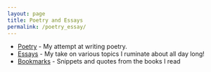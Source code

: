 ```yaml
---
layout: page
title: Poetry and Essays
permalink: /poetry_essay/
---
```


<ul>
	<li><a href="poetry">Poetry</a> - My attempt at writing poetry.</li>
	<li><a href="essays">Essays</a> - My take on various topics I ruminate about all day long!</li>
	<li><a href="bookmarks">Bookmarks</a> - Snippets and quotes from the books I read</li>
	<!-- <li><a href="travel">Travel</a> - Some moments from my trips to beautiful places around the world.</li> -->
</ul>
